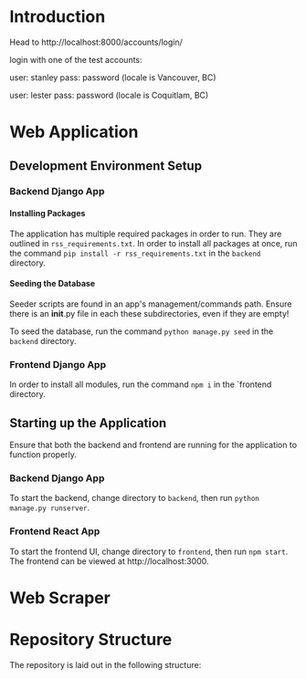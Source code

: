 # Introduction

<!-- Add description of the project, ie webapp and scraper -->

Head to http://localhost:8000/accounts/login/

login with one of the test accounts:

user: stanley
pass: password
(locale is Vancouver, BC)

user: lester
pass: password
(locale is Coquitlam, BC)

# Web Application

## Development Environment Setup

### Backend Django App

#### Installing Packages

The application has multiple required packages in order to run. They are outlined in `rss_requirements.txt`.
In order to install all packages at once, run the command `pip install -r rss_requirements.txt` in the `backend` directory.

#### Seeding the Database

Seeder scripts are found in an app's management/commands path. Ensure there is an **init**.py file in each these subdirectories, even if they are empty!

To seed the database, run the command `python manage.py seed` in the `backend` directory.

### Frontend Django App

In order to install all modules, run the command `npm i` in the `frontend directory.

## Starting up the Application

Ensure that both the backend and frontend are running for the application to function properly.

### Backend Django App

To start the backend, change directory to `backend`, then run `python manage.py runserver`.

### Frontend React App

To start the frontend UI, change directory to `frontend`, then run `npm start`.
The frontend can be viewed at http://localhost:3000.

# Web Scraper

<!-- insert web scraper documentation here! -->

# Repository Structure

The repository is laid out in the following structure:

<!-- add tree structure outlining repo here! -->
